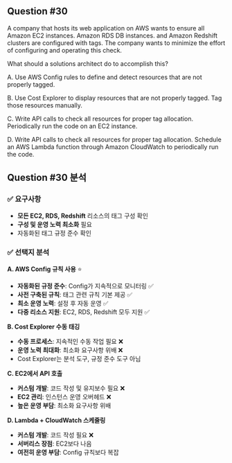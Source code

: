 ## Question #30
A company that hosts its web application on AWS wants to ensure all Amazon EC2 instances. 
Amazon RDS DB instances. 
and Amazon Redshift clusters are configured with tags. 
The company wants to minimize the effort of configuring and operating this check.

What should a solutions architect do to accomplish this?

A. Use AWS Config rules to define and detect resources that are not properly tagged.

B. Use Cost Explorer to display resources that are not properly tagged. Tag those resources manually.

C. Write API calls to check all resources for proper tag allocation. Periodically run the code on an EC2 instance.

D. Write API calls to check all resources for proper tag allocation. Schedule an AWS Lambda function through Amazon CloudWatch to periodically run the code.

## Question #30 분석

### ✅ 요구사항
- **모든 EC2, RDS, Redshift** 리소스의 태그 구성 확인
- **구성 및 운영 노력 최소화** 필요
- 자동화된 태그 규정 준수 확인

### ✅ 선택지 분석

**A. AWS Config 규칙 사용** ⭐
- **자동화된 규정 준수**: Config가 지속적으로 모니터링 ✅
- **사전 구축된 규칙**: 태그 관련 규칙 기본 제공 ✅
- **최소 운영 노력**: 설정 후 자동 운영 ✅
- **다중 리소스 지원**: EC2, RDS, Redshift 모두 지원 ✅

**B. Cost Explorer 수동 태깅**
- **수동 프로세스**: 지속적인 수동 작업 필요 ❌
- **운영 노력 최대화**: 최소화 요구사항 위배 ❌
- Cost Explorer는 분석 도구, 규정 준수 도구 아님

**C. EC2에서 API 호출**
- **커스텀 개발**: 코드 작성 및 유지보수 필요 ❌
- **EC2 관리**: 인스턴스 운영 오버헤드 ❌
- **높은 운영 부담**: 최소화 요구사항 위배

**D. Lambda + CloudWatch 스케줄링**
- **커스텀 개발**: 코드 작성 필요 ❌
- **서버리스 장점**: EC2보다 나음
- **여전히 운영 부담**: Config 규칙보다 복잡
